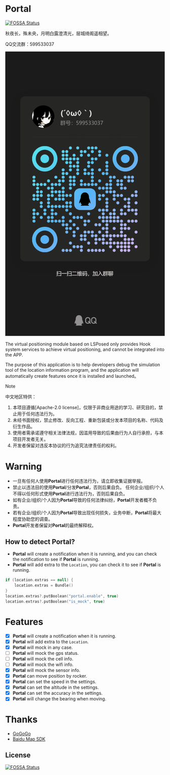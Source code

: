 # Portal
[![FOSSA Status](https://app.fossa.com/api/projects/git%2Bgithub.com%2Ffuqiuluo%2FPortal.svg?type=shield)](https://app.fossa.com/projects/git%2Bgithub.com%2Ffuqiuluo%2FPortal?ref=badge_shield)


秋夜长，殊未央，月明白露澄清光，层城绮阁遥相望。

QQ交流群：599533037

![QRCODE](img/qrcode.jpg)

The virtual positioning module based on LSPosed only provides Hook system services to achieve virtual positioning, and cannot be integrated into the APP.

The purpose of this application is to help developers debug the simulation tool of the location information program, and the application will automatically create features once it is installed and launched。

> [!note]
>
> 中文地区特供：
> 
> 1. 本项目遵循[Apache-2.0 license]，仅限于非商业用途的学习、研究目的，禁止用于任何违法行为。
> 2. 未经书面授权，禁止修改、反向工程、重新包装或分发本项目的名称、代码及衍生作品。
> 3. 使用者需承诺遵守相关法律法规，因滥用导致的后果由行为人自行承担，与本项目开发者无关。
> 4. 开发者保留对违反本协议的行为追究法律责任的权利。

# Warning

- 一旦有任何人使用**Portal**进行任何违法行为，请立即收集证据举报。
- 禁止以违法目的使用**Portal**/分发**Portal**，否则后果自负。 任何企业/组织/个人不得以任何形式使用**Portal**进行违法行为，否则后果自负。
- 如有企业/组织/个人因为**Portal**导致的任何法律纠纷，**Portal**开发者概不负责。
- 若有企业/组织/个人因为**Portal**导致出现任何损失，业务中断，**Portal**将最大程度协助您的调查。
- **Portal**开发者保留对**Portal**的最终解释权。

## How to detect **Portal**?

- **Portal** will create a notification when it is running, and you can check the notification to see if **Portal** is running.
- **Portal** will add extra to the `Location`, you can check it to see if **Portal** is running.

```kotlin
if (location.extras == null) {
    location.extras = Bundle()
}
location.extras?.putBoolean("portal.enable", true)
location.extras?.putBoolean("is_mock", true)
```

# Features

- [x] **Portal** will create a notification when it is running.
- [x] **Portal** will add extra to the `Location`.
- [x] **Portal** will mock in any case.
- [ ] **Portal** will mock the gps status.
- [ ] **Portal** will mock the cell info.
- [ ] **Portal** will mock the wifi info.
- [x] **Portal** will mock the sensor info.
- [x] **Portal** can move position by rocker.
- [x] **Portal** can set the speed in the settings.
- [x] **Portal** can set the altitude in the settings.
- [x] **Portal** can set the accuracy in the settings.
- [x] **Portal** will change the bearing when moving.

# Thanks

- [GoGoGo](https://github.com/ZCShou/GoGoGo)
- [Baidu Map SDK](https://lbsyun.baidu.com/faq/api?title=androidsdk)


## License
[![FOSSA Status](https://app.fossa.com/api/projects/git%2Bgithub.com%2Ffuqiuluo%2FPortal.svg?type=large)](https://app.fossa.com/projects/git%2Bgithub.com%2Ffuqiuluo%2FPortal?ref=badge_large)
